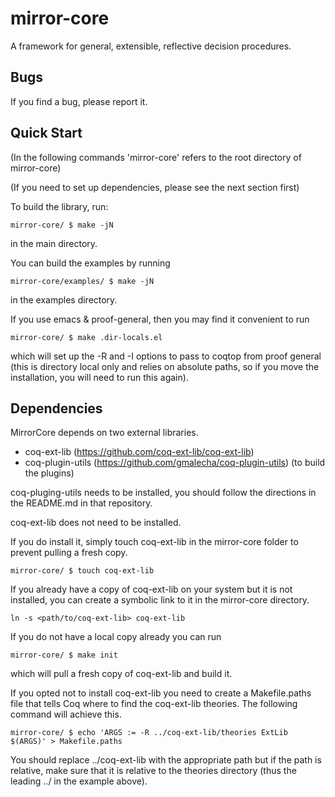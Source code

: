 mirror-core
===========

A framework for general, extensible, reflective decision procedures. 

Bugs
----

If you find a bug, please report it.

Quick Start
-----------

(In the following commands 'mirror-core' refers to the root directory of mirror-core)

(If you need to set up dependencies, please see the next section first)

To build the library, run:

```
mirror-core/ $ make -jN
```
   
in the main directory.

You can build the examples by running 

```
mirror-core/examples/ $ make -jN
```
   
in the examples directory.

If you use emacs & proof-general, then you may find it convenient to run

```
mirror-core/ $ make .dir-locals.el
```

which will set up the -R and -I options to pass to coqtop from proof general (this is directory local only and relies on absolute paths, so if you move the installation, you will need to run this again).

Dependencies
------------

MirrorCore depends on two external libraries.

- coq-ext-lib (https://github.com/coq-ext-lib/coq-ext-lib)
- coq-plugin-utils (https://github.com/gmalecha/coq-plugin-utils) (to build the plugins)

coq-pluging-utils needs to be installed, you should follow the directions in the README.md in that repository.

coq-ext-lib does not need to be installed.

If you do install it, simply touch coq-ext-lib in the mirror-core folder to prevent pulling a fresh copy.

```
mirror-core/ $ touch coq-ext-lib
```

If you already have a copy of coq-ext-lib on your system but it is not installed, you can create a symbolic link to it in the mirror-core directory.

```
ln -s <path/to/coq-ext-lib> coq-ext-lib
```
 
If you do not have a local copy already you can run

```
mirror-core/ $ make init
```

which will pull a fresh copy of coq-ext-lib and build it.

If you opted not to install coq-ext-lib you need to create a Makefile.paths file that tells Coq where to find  the coq-ext-lib theories. The following command will achieve this.

```
mirror-core/ $ echo 'ARGS := -R ../coq-ext-lib/theories ExtLib $(ARGS)' > Makefile.paths
```

You should replace ../coq-ext-lib with the appropriate path but if the path is relative, make sure that it is relative to the theories directory (thus the leading ../ in the example above).
